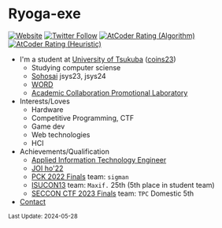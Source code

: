 # Ryoga-exe

[![Website](https://img.shields.io/website?label=ryoga.dev&style=for-the-badge&url=https%3A%2F%2Fryoga.dev)](https://ryoga.dev)
[![Twitter Follow](https://img.shields.io/badge/follow-%40Ryoga__exe-1DA1F2?logo=twitter&style=for-the-badge)](https://twitter.com/intent/follow?screen_name=Ryoga_exe)
[![AtCoder Rating (Algorithm)](https://badgen.org/img/atcoder/Ryoga_exe/rating/algorithm?style=for-the-badge&label=Rating+%28algo%29)](https://atcoder.jp/users/Ryoga_exe?contestType=algo)
[![AtCoder Rating (Heuristic)](https://badgen.org/img/atcoder/Ryoga_exe/rating/heuristic?style=for-the-badge&label=Rating+%28heuristic%29)](https://atcoder.jp/users/Ryoga_exe?contestType=heuristic)

- I'm a student at [University of Tsukuba](https://www.tsukuba.ac.jp/en/) ([coins23](https://www.coins.tsukuba.ac.jp/en/))
  - Studying computer sciense
  - [Sohosai](https://github.com/sohosai) jsys23, jsys24
  - [WORD](https://www.word-ac.net/)
  - [Academic Collaboration Promotional Laboratory](http://www.ac-room.org/index.html)
- Interests/Loves
  - Hardware
  - Competitive Programming, CTF
  - Game dev
  - Web technologies
  - HCI
- Achievements/Qualification
  - [Applied Information Technology Engineer](https://www.ipa.go.jp/shiken/kubun/list.html)
  - [JOI ho'22](https://www.ioi-jp.org/joi-2022)
  - [PCK 2022 Finals](https://pckoshien.u-aizu.ac.jp/final/2022final.html) team: `sigman`
  - [ISUCON13](https://isucon.net/archives/57993937.html) team: `Maxif.` 25th (5th place in student team)
  - [SECCON CTF 2023 Finals](https://ctf.seccon.jp/) team: `TPC` Domestic 5th
- [Contact](https://github.com/Ryoga-exe/Life-public/issues)

<sup>Last Update: 2024-05-28</sup>

